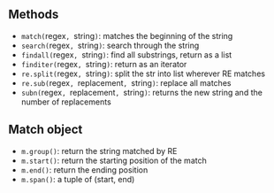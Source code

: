 ## Methods

- `match(`regex`, `string`)`: matches the beginning of the string
- `search(`regex`, `string`)`: search through the string
- `findall(`regex`, `string`)`: find all substrings, return as a list
- `finditer(`regex`, `string`)`: return as an iterator
- `re.split(`regex`, `string`)`: split the str into list wherever RE matches
- `re.sub(`regex`, `replacement`, `string`)`: replace all matches
- `subn(`regex`, `replacement`, `string`)`: returns the new string and the number of replacements

## Match object

- `m.group()`: return the string matched by RE
- `m.start()`: return the starting position of the match
- `m.end()`: return the ending position
- `m.span()`: a tuple of (start, end)
